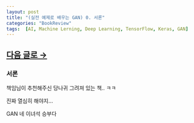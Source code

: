 ```yaml
---
layout: post
title: "(실전 예제로 배우는 GAN) 0. 서론"
categories: "BookReview"
tags:  [AI, Machine Lerning, Deep Learning, TensorFlow, Keras, GAN]
---
```


## [다음 글로 →](https://maizer2.github.io/bookreview/2022/03/10/(실전-예제로-배우는-GAN)-1.-미정.html)

### 서론

책임님이 추천해주신 당나귀 그려져 있는 책.. ㅋㅋ

진짜 열심히 해야지...

GAN 네 이녀석 승부다

